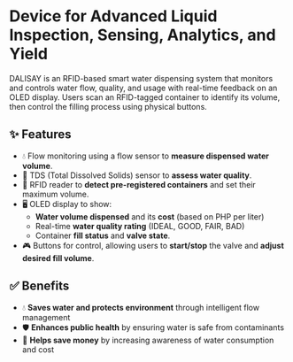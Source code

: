 # Device for Advanced Liquid Inspection, Sensing, Analytics, and Yield

DALISAY is an RFID-based smart water dispensing system that monitors and controls water flow, quality, and usage with real-time feedback on an OLED display. Users scan an RFID-tagged container to identify its volume, then control the filling process using physical buttons.

## ✨ Features
- 💧 Flow monitoring using a flow sensor to **measure dispensed water volume**.
- 🌊 TDS (Total Dissolved Solids) sensor to **assess water quality**.
- 🛂 RFID reader to **detect pre-registered containers** and set their maximum volume.
- 🖥️ OLED display to show:
    - **Water volume dispensed** and its **cost** (based on PHP per liter)
    - Real-time **water quality rating** (IDEAL, GOOD, FAIR, BAD)
    - Container **fill status** and **valve state**.
- 🎮 Buttons for control, allowing users to **start/stop** the valve and **adjust desired fill volume**.

## ✅ Benefits
- 💧 **Saves water and protects environment** through intelligent flow management
- 🛡️ **Enhances public health** by ensuring water is safe from contaminants
- 💸 **Helps save money** by increasing awareness of water consumption and cost


